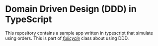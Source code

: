 # Domain Driven Design (DDD) in TypeScript

This repository contains a sample app written in typescript that simulate using orders. This is part of *[fullcycle](https://fullcycle.com.br)* class about using DDD.
